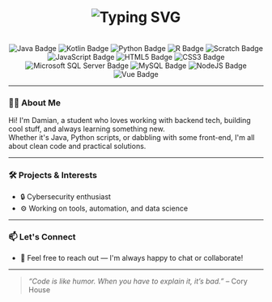 <div align="center">
  <h1>
    <img src="https://readme-typing-svg.herokuapp.com?font=Jetbrains+Mono&size=40&duration=3000&color=3382CA&center=true&vCenter=true&width=800&lines=Hey..+I'm+Damian;Welcome+to+my+GitHub!;Have+a+look+around+🚀" alt="Typing SVG"/>
  </h1>
</div>

<br />

<div align="center">
  <img src="https://img.shields.io/badge/Java-%23ED8B00.svg?logo=openjdk&logoColor=white" alt="Java Badge"/>
  <img src="https://img.shields.io/badge/Kotlin-%237F52FF.svg?logo=kotlin&logoColor=white" alt="Kotlin Badge"/>
  <img src="https://img.shields.io/badge/Python-3776AB?logo=python&logoColor=fff" alt="Python Badge"/>
  <img src="https://img.shields.io/badge/R-%23276DC3.svg?logo=r&logoColor=white" alt="R Badge" />
  <img src="https://img.shields.io/badge/Scratch-4D97FF?logo=scratch&logoColor=fff" alt="Scratch Badge" />
  <img src="https://img.shields.io/badge/JavaScript-F7DF1E?logo=javascript&logoColor=000" alt="JavaScript Badge"/>
  <img src="https://img.shields.io/badge/HTML-%23E34F26.svg?logo=html5&logoColor=white" alt="HTML5 Badge"/>
  <img src="https://img.shields.io/badge/CSS-1572B6?logo=css3&logoColor=fff" alt="CSS3 Badge"/>
  <img src="https://custom-icon-badges.demolab.com/badge/Microsoft%20SQL%20Server-CC2927?logo=mssqlserver-white&logoColor=white" alt="Microsoft SQL Server Badge"/>
  <img src="https://img.shields.io/badge/MySQL-4479A1?logo=mysql&logoColor=fff" alt="MySQL Badge"/>
  <img src="https://img.shields.io/badge/Node.js-6DA55F?logo=node.js&logoColor=white" alt="NodeJS Badge"/>
  <img src="https://img.shields.io/badge/Vue.js-4FC08D?logo=vuedotjs&logoColor=fff" alt="Vue Badge"/>
</div>

---

### 👨‍💻 About Me

Hi! I'm Damian, a student who loves working with backend tech, building cool stuff, and always learning something new.  
Whether it's Java, Python scripts, or dabbling with some front-end, I'm all about clean code and practical solutions.

---

### 🛠️ Projects & Interests

- 🔒 Cybersecurity enthusiast  
- ⚙️ Working on tools, automation, and data science  

---

### 📫 Let's Connect

- 💬 Feel free to reach out — I'm always happy to chat or collaborate!

---

> *“Code is like humor. When you have to explain it, it’s bad.”* – Cory House
